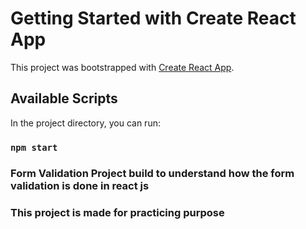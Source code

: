 # Getting Started with Create React App

This project was bootstrapped with [Create React App](https://github.com/facebook/create-react-app).

## Available Scripts

In the project directory, you can run:

### `npm start`

### Form Validation Project build to understand how the form validation is done in react js

### This project is made for practicing purpose